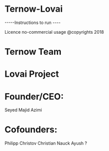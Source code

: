# Ternow-Lovai


-----Instructions to run ----

Licence no-commercial usage
@copyrights 2018
# Ternow Team
# Lovai Project

# Founder/CEO: 
Seyed Majid Azimi
# Cofounders:
Philipp Christov
Christian Nauck
Ayush ?
